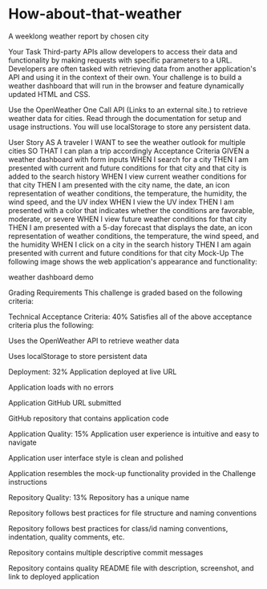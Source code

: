# How-about-that-weather
A weeklong weather report by chosen city


Your Task
Third-party APIs allow developers to access their data and functionality by making requests with specific parameters to a URL. Developers are often tasked with retrieving data from another application's API and using it in the context of their own. Your challenge is to build a weather dashboard that will run in the browser and feature dynamically updated HTML and CSS.

Use the OpenWeather One Call API (Links to an external site.) to retrieve weather data for cities. Read through the documentation for setup and usage instructions. You will use localStorage to store any persistent data.

User Story
AS A traveler
I WANT to see the weather outlook for multiple cities
SO THAT I can plan a trip accordingly
Acceptance Criteria
GIVEN a weather dashboard with form inputs
WHEN I search for a city
THEN I am presented with current and future conditions for that city and that city is added to the search history
WHEN I view current weather conditions for that city
THEN I am presented with the city name, the date, an icon representation of weather conditions, the temperature, the humidity, the wind speed, and the UV index
WHEN I view the UV index
THEN I am presented with a color that indicates whether the conditions are favorable, moderate, or severe
WHEN I view future weather conditions for that city
THEN I am presented with a 5-day forecast that displays the date, an icon representation of weather conditions, the temperature, the wind speed, and the humidity
WHEN I click on a city in the search history
THEN I am again presented with current and future conditions for that city
Mock-Up
The following image shows the web application's appearance and functionality:

weather dashboard demo

Grading Requirements
This challenge is graded based on the following criteria:

Technical Acceptance Criteria: 40%
Satisfies all of the above acceptance criteria plus the following:

Uses the OpenWeather API to retrieve weather data

Uses localStorage to store persistent data

Deployment: 32%
Application deployed at live URL

Application loads with no errors

Application GitHub URL submitted

GitHub repository that contains application code

Application Quality: 15%
Application user experience is intuitive and easy to navigate

Application user interface style is clean and polished

Application resembles the mock-up functionality provided in the Challenge instructions

Repository Quality: 13%
Repository has a unique name

Repository follows best practices for file structure and naming conventions

Repository follows best practices for class/id naming conventions, indentation, quality comments, etc.

Repository contains multiple descriptive commit messages

Repository contains quality README file with description, screenshot, and link to deployed application


